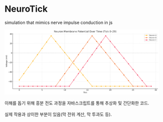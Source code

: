 # NeuroTick  
simulation that mimics nerve impulse conduction in js  

![결과](result.png)

이해를 돕기 위해 흥분 전도 과정을 자바스크립트를 통해 추상화 및 간단화한 코드.
<br><br>
실제 작용과 상이한 부분이 있음(막 전위 계산, 막 투과도 등).